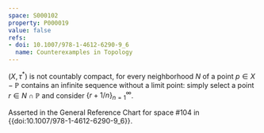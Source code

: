 ```yaml
---
space: S000102
property: P000019
value: false
refs:
- doi: 10.1007/978-1-4612-6290-9_6
  name: Counterexamples in Topology
---
```


$(X, \tau^{*})$ is not countably compact, for every neighborhood $N$ of a point $p \in X - \mathbb{P}$ contains an infinite sequence without a limit point: simply select a point $r \in N \cap \mathbb{P}$ and consider $\{r + 1/n\}_{n=1}^{\infty}$.

Asserted in the General Reference Chart for space #104 in
{{doi:10.1007/978-1-4612-6290-9_6}}.
